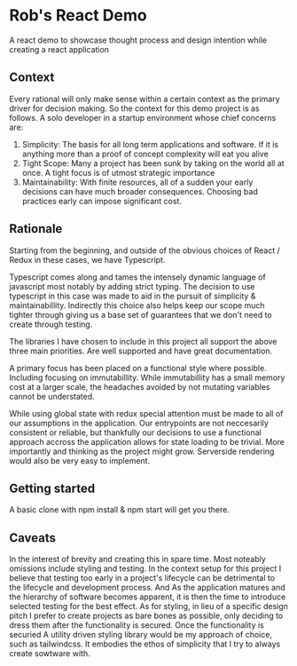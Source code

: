 # Rob's React Demo
A react demo to showcase thought process and design intention while creating a react application

## Context

Every rational will only make sense within a certain context as the primary driver for decision making.
So the context for this demo project is as follows. A solo developer in a startup environment whose chief concerns are:

1. Simplicity: The basis for all long term applications and software. If it is anything more than a proof of concept complexity will eat you alive
2. Tight Scope: Many a project has been sunk by taking on the world all at once. A tight focus is of utmost strategic importance
3. Maintainability: With finite resources, all of a sudden your early decisions can have much broader consequences. Choosing bad practices early can impose significant cost. 

## Rationale

Starting from the beginning, and outside of the obvious choices of React / Redux in these cases, we have Typescript. 

Typescript comes along and tames the intensely dynamic language of javascript most notably by adding strict typing. The decision to use typescript in this case was made to aid in the pursuit of simplicity & maintainabillity. Indirectly this choice also helps keep our scope much tighter through giving us a base set of guarantees that we don't need to create through testing.

The libraries I have chosen to include in this project all support the above three main priorities. Are well supported and have great documentation.

A primary focus has been placed on a functional style where possible. Including focusing on immutabillity. While immutabillity has a small memory cost at a larger scale, the headaches avoided by not mutating variables cannot be understated. 

While using global state with redux special attention must be made to all of our assumptions in the application. 
Our entrypoints are not neccesarily consistent or reliable, but thankfully our decisions to use a functional approach accross the application allows for state loading to be trivial. More importantly and thinking as the project might grow. Serverside rendering would also be very easy to implement. 

## Getting started

A basic clone with npm install & npm start will get you there.

## Caveats

In the interest of brevity and creating this in spare time. Most noteably omissions include styling and testing.
In the context setup for this project I believe that testing too early in a project's lifecycle can be detrimental to the lifecycle and development process. And As the application matures and the hierarchy of software becomes apparent, it is then the time to introduce selected testing for the best effect.
As for styling, in lieu of a specific design pitch I prefer to create projects as bare bones as possible, only deciding to dress them after the functionality is secured. Once the functionality is securied A utility driven styling library would be my approach of choice, such as tailwindcss. It embodies the ethos of simplicity that I try to always create sowtware with.
